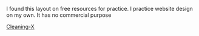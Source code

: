 I found this layout on free resources for practice. I practice website design on my own. It has no commercial purpose

[Cleaning-X](https://66b879681c5cc218d5094cf9--ephemeral-kleicha-cfcfc6.netlify.app/)

